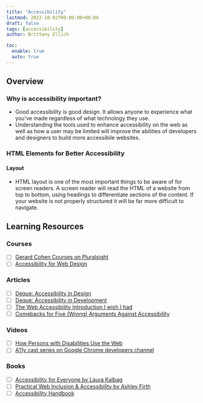 ```yaml
---
title: "Accessibility"
lastmod: 2022-10-02T00:00:00+08:00
draft: false
tags: [accessibility]
author: Brittany Ellich

toc:
  enable: true
  auto: true
---
```


## Overview

### Why is accessibility important?

* Good accessibility is good design. It allows anyone to experience what you've made regardless of what technology they use.
* Understanding the tools used to enhance accessibility on the web as well as how a user may be limited will improve the abilities of developers and designers to build more accessibile websites.

### HTML Elements for Better Accessibility

#### Layout

* HTML layout is one of the most important things to be aware of for screen readers. A screen reader will read the HTML of a website from top to bottom, using headings to differentiate sections of the content. If your website is not properly structured it will be far more difficult to navigate.

## Learning Resources

### Courses

* [ ] [Gerard Cohen Courses on Pluralsight](https://gerardkcohen.me/courses/courses.html)
* [ ] [Accessibility for Web Design](https://www.linkedin.com/learning/accessibility-for-web-design/welcome?u=3322)

### Articles

* [ ] [Deque: Accessibility in Design](https://www.deque.com/accessible-design/)
* [ ] [Deque: Accessibility in Development](https://www.deque.com/accessible-development/)
* [ ] [The Web Accessibility Introduction I wish I had](https://dev.to/maxwell_dev/the-web-accessibility-introduction-i-wish-i-had-4ope)
* [ ] [Comebacks for Five (Wrong) Arguments Against Accessibility](https://dev.to/maxwell_dev/comebacks-for-five-wrong-arguments-against-accessibility-5g5j)

### Videos

* [ ] [How Persons with Disabilities Use the Web](https://accessibility.deque.com/on-demand-how-persons-with-disabilities-use-the-web)
* [ ] [A11y cast series on Google Chrome developers channel](https://www.youtube.com/watch?v=HtTyRajRuyY&list=PLNYkxOF6rcICWx0C9LVWWVqvHlYJyqw7g)

### Books

* [ ] [Accessibility for Everyone by Laura Kalbag](https://abookapart.com/products/accessibility-for-everyone)
* [ ] [Practical Web Inclusion & Accessibility by Ashley Firth](https://learna11y.com/)
* [ ] [Accessibility Handbook](https://www.oreilly.com/library/view/accessibility-handbook/9781449322847/)
